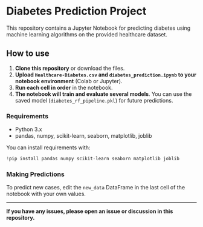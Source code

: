 # Diabetes Prediction Project

This repository contains a Jupyter Notebook for predicting diabetes using machine learning algorithms on the provided healthcare dataset.

## How to use

1. **Clone this repository** or download the files.
2. **Upload `Healthcare-Diabetes.csv` and `diabetes_prediction.ipynb` to your notebook environment** (Colab or Jupyter).
3. **Run each cell in order** in the notebook.
4. **The notebook will train and evaluate several models**. You can use the saved model (`diabetes_rf_pipeline.pkl`) for future predictions.

### Requirements

- Python 3.x
- pandas, numpy, scikit-learn, seaborn, matplotlib, joblib

You can install requirements with:
```python
!pip install pandas numpy scikit-learn seaborn matplotlib joblib
```

### Making Predictions

To predict new cases, edit the `new_data` DataFrame in the last cell of the notebook with your own values.

---

**If you have any issues, please open an issue or discussion in this repository.**

